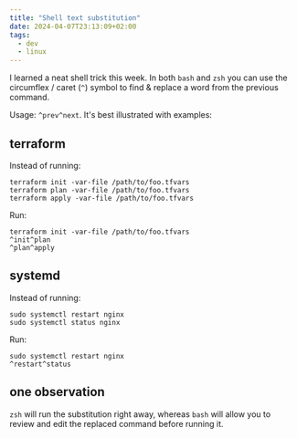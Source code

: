 ```yaml
---
title: "Shell text substitution"
date: 2024-04-07T23:13:09+02:00
tags:
  - dev
  - linux
---
```


I learned a neat shell trick this week. In both `bash` and `zsh` you can use the
circumflex / caret (`^`) symbol to find & replace a word from the previous
command.

Usage: `^prev^next`. It's best illustrated with examples:


## terraform

Instead of running:

```shell
terraform init -var-file /path/to/foo.tfvars
terraform plan -var-file /path/to/foo.tfvars
terraform apply -var-file /path/to/foo.tfvars
```

Run:

```shell
terraform init -var-file /path/to/foo.tfvars
^init^plan
^plan^apply
```

## systemd

Instead of running:

```shell
sudo systemctl restart nginx
sudo systemctl status nginx
```

Run:

```shell
sudo systemctl restart nginx
^restart^status
```

## one observation

`zsh` will run the substitution right away, whereas `bash` will allow you
to review and edit the replaced command before running it.
